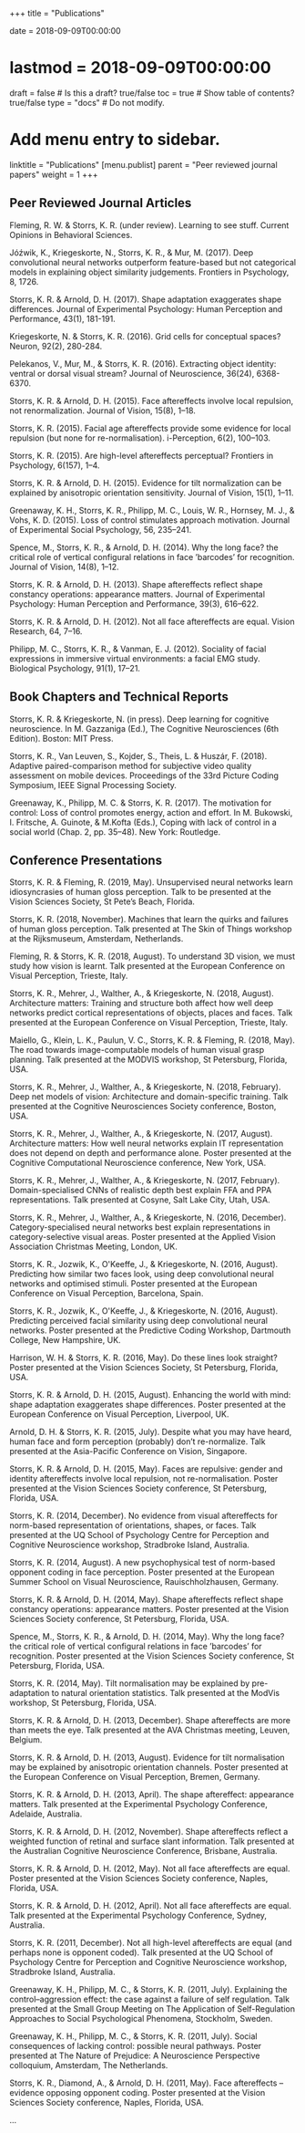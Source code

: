 +++
title = "Publications"

date = 2018-09-09T00:00:00
# lastmod = 2018-09-09T00:00:00

draft = false  # Is this a draft? true/false
toc = true  # Show table of contents? true/false
type = "docs"  # Do not modify.

# Add menu entry to sidebar.
linktitle = "Publications"
[menu.publist]
  parent = "Peer reviewed journal papers"
  weight = 1
+++

## Peer Reviewed Journal Articles

Fleming, R. W. & Storrs, K. R. (under review). Learning to see stuff. Current Opinions in Behavioral Sciences.

Jóźwik, K., Kriegeskorte, N., Storrs, K. R., & Mur, M. (2017). Deep convolutional neural networks outperform feature-based but not categorical models in explaining object similarity judgements. Frontiers in Psychology, 8, 1726.

Storrs, K. R. & Arnold, D. H. (2017). Shape adaptation exaggerates shape differences. Journal of Experimental Psychology: Human Perception and Performance, 43(1), 181-191.

Kriegeskorte, N. & Storrs, K. R. (2016). Grid cells for conceptual spaces? Neuron, 92(2), 280-284.

Pelekanos, V., Mur, M., & Storrs, K. R. (2016). Extracting object identity: ventral or dorsal visual stream? Journal of Neuroscience, 36(24), 6368-6370.

Storrs, K. R. & Arnold, D. H. (2015). Face aftereffects involve local repulsion, not renormalization. Journal of Vision, 15(8), 1–18.

Storrs, K. R. (2015). Facial age aftereffects provide some evidence for local repulsion (but none for re-normalisation). i-Perception, 6(2), 100–103.

Storrs, K. R. (2015). Are high-level aftereffects perceptual? Frontiers in Psychology, 6(157), 1–4.

Storrs, K. R. & Arnold, D. H. (2015). Evidence for tilt normalization can be explained by anisotropic orientation sensitivity. Journal of Vision, 15(1), 1–11.

Greenaway, K. H., Storrs, K. R., Philipp, M. C., Louis, W. R., Hornsey, M. J., & Vohs, K. D. (2015). Loss of control stimulates approach motivation. Journal of Experimental Social Psychology, 56, 235–241.

Spence, M., Storrs, K. R., & Arnold, D. H. (2014). Why the long face? the critical role of vertical configural relations in face ’barcodes’ for recognition. Journal of Vision, 14(8), 1–12.

Storrs, K. R. & Arnold, D. H. (2013). Shape aftereffects reflect shape constancy operations: appearance matters. Journal of Experimental Psychology: Human Perception and Performance, 39(3), 616–622.

Storrs, K. R. & Arnold, D. H. (2012). Not all face aftereffects are equal. Vision Research, 64, 7–16.

Philipp, M. C., Storrs, K. R., & Vanman, E. J. (2012). Sociality of facial expressions in immersive virtual environments: a facial EMG study. Biological Psychology, 91(1), 17–21.

## Book Chapters and Technical Reports

Storrs, K. R. & Kriegeskorte, N. (in press). Deep learning for cognitive neuroscience. In M. Gazzaniga (Ed.), The Cognitive Neurosciences (6th Edition). Boston: MIT Press.

Storrs, K. R., Van Leuven, S., Kojder, S., Theis, L. & Huszár, F. (2018). Adaptive paired-comparison method for subjective video quality assessment on mobile devices. Proceedings of the 33rd Picture Coding Symposium, IEEE Signal Processing Society.  

Greenaway, K., Philipp, M. C. & Storrs, K. R. (2017). The motivation for control: Loss of control promotes energy, action and effort. In M. Bukowski, I. Fritsche, A. Guinote, & M.Kofta (Eds.), Coping with lack of control in a social world (Chap. 2, pp. 35–48). New York: Routledge.

## Conference Presentations

Storrs, K. R. & Fleming, R. (2019, May). Unsupervised neural networks learn idiosyncrasies of human gloss perception. Talk to be presented at the Vision Sciences Society, St Pete’s Beach, Florida.

Storrs, K. R. (2018, November). Machines that learn the quirks and failures of human gloss perception. Talk presented at The Skin of Things workshop at the Rijksmuseum, Amsterdam, Netherlands.

Fleming, R. & Storrs, K. R. (2018, August). To understand 3D vision, we must study how vision is learnt. Talk presented at the European Conference on Visual Perception, Trieste, Italy. 

Storrs, K. R., Mehrer, J., Walther, A., & Kriegeskorte, N. (2018, August). Architecture matters: Training and structure both affect how well deep networks predict cortical representations of objects, places and faces. Talk presented at the European Conference on Visual Perception, Trieste, Italy.

Maiello, G., Klein, L. K., Paulun, V. C., Storrs, K. R. & Fleming, R. (2018, May). The road towards image-computable models of human visual grasp planning. Talk presented at the MODVIS workshop, St Petersburg, Florida, USA.

Storrs, K. R., Mehrer, J., Walther, A., & Kriegeskorte, N. (2018, February). Deep net models of vision: Architecture and domain-specific training. Talk presented at the Cognitive Neurosciences Society conference, Boston, USA.

Storrs, K. R., Mehrer, J., Walther, A., & Kriegeskorte, N. (2017, August). Architecture matters: How well neural networks explain IT representation does not depend on depth and performance alone. Poster presented at the Cognitive Computational Neuroscience conference, New York, USA.

Storrs, K. R., Mehrer, J., Walther, A., & Kriegeskorte, N. (2017, February). Domain-specialised CNNs of realistic depth best explain FFA and PPA representations. Talk presented at Cosyne, Salt Lake City, Utah, USA.

Storrs, K. R., Mehrer, J., Walther, A., & Kriegeskorte, N. (2016, December). Category-specialised neural networks best explain representations in category-selective visual areas. Poster presented at the Applied Vision Association Christmas Meeting, London, UK.

Storrs, K. R., Jozwik, K., O'Keeffe, J., & Kriegeskorte, N. (2016, August). Predicting how similar two faces look, using deep convolutional neural networks and optimised stimuli. Poster presented at the European Conference on Visual Perception, Barcelona, Spain.

Storrs, K. R., Jozwik, K., O'Keeffe, J., & Kriegeskorte, N. (2016, August). Predicting perceived facial similarity using deep convolutional neural networks. Poster presented at the Predictive Coding Workshop, Dartmouth College, New Hampshire, UK.

Harrison, W. H. & Storrs, K. R. (2016, May). Do these lines look straight? Poster presented at the Vision Sciences Society, St Petersburg, Florida, USA.

Storrs, K. R. & Arnold, D. H. (2015, August). Enhancing the world with mind: shape adaptation exaggerates shape differences. Poster presented at the European Conference on Visual Perception, Liverpool, UK.

Arnold, D. H. & Storrs, K. R. (2015, July). Despite what you may have heard, human face and form perception (probably) don’t re-normalize. Talk presented at the Asia-Pacific Conference on Vision, Singapore.

Storrs, K. R. & Arnold, D. H. (2015, May). Faces are repulsive: gender and identity aftereffects involve local repulsion, not re-normalisation. Poster presented at the Vision Sciences Society conference, St Petersburg, Florida, USA.

Storrs, K. R. (2014, December). No evidence from visual aftereffects for norm-based representation of orientations, shapes, or faces. Talk presented at the UQ School of Psychology Centre for Perception and Cognitive Neuroscience workshop, Stradbroke Island, Australia.

Storrs, K. R. (2014, August). A new psychophysical test of norm-based opponent coding in face perception. Poster presented at the European Summer School on Visual Neuroscience, Rauischholzhausen, Germany.

Storrs, K. R. & Arnold, D. H. (2014, May). Shape aftereffects reflect shape constancy operations: appearance matters. Poster presented at the Vision Sciences Society conference, St Petersburg, Florida, USA.

Spence, M., Storrs, K. R., & Arnold, D. H. (2014, May). Why the long face? the critical role of vertical configural relations in face ’barcodes’ for recognition. Poster presented at the Vision Sciences Society conference, St Petersburg, Florida, USA.

Storrs, K. R. (2014, May). Tilt normalisation may be explained by pre-adaptation to natural orientation statistics. Talk presented at the ModVis workshop, St Petersburg, Florida, USA.

Storrs, K. R. & Arnold, D. H. (2013, December). Shape aftereffects are more than meets the eye. Talk presented at the AVA Christmas meeting, Leuven, Belgium.

Storrs, K. R. & Arnold, D. H. (2013, August). Evidence for tilt normalisation may be explained by anisotropic orientation channels. Poster presented at the European Conference on Visual Perception, Bremen, Germany.

Storrs, K. R. & Arnold, D. H. (2013, April). The shape aftereffect: appearance matters. Talk presented at the Experimental Psychology Conference, Adelaide, Australia.

Storrs, K. R. & Arnold, D. H. (2012, November). Shape aftereffects reflect a weighted function of retinal and surface slant information. Talk presented at the Australian Cognitive Neuroscience Conference, Brisbane, Australia.

Storrs, K. R. & Arnold, D. H. (2012, May). Not all face aftereffects are equal. Poster presented at the Vision Sciences Society conference, Naples, Florida, USA.

Storrs, K. R. & Arnold, D. H. (2012, April). Not all face aftereffects are equal. Talk presented at the Experimental Psychology Conference, Sydney, Australia.

Storrs, K. R. (2011, December). Not all high-level aftereffects are equal (and perhaps none is opponent coded). Talk presented at the UQ School of Psychology Centre for Perception and Cognitive Neuroscience workshop, Stradbroke Island, Australia.

Greenaway, K. H., Philipp, M. C., & Storrs, K. R. (2011, July). Explaining the control–aggression effect: the case against a failure of self regulation. Talk presented at the Small Group Meeting on The Application of Self-Regulation Approaches to Social Psychological Phenomena, Stockholm, Sweden.

Greenaway, K. H., Philipp, M. C., & Storrs, K. R. (2011, July). Social consequences of lacking control: possible neural pathways. Poster presented at The Nature of Prejudice: A Neuroscience Perspective colloquium, Amsterdam, The Netherlands.

Storrs, K. R., Diamond, A., & Arnold, D. H. (2011, May). Face aftereffects – evidence opposing opponent coding. Poster presented at the Vision Sciences Society conference, Naples, Florida, USA.

...

